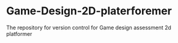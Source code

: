 # Game-Design-2D-platerforemer
The repository for version control for Game design assessment 2d platformer

